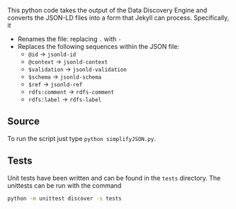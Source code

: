This python code takes the output of the Data Discovery Engine and converts the JSON-LD files into a form that Jekyll can process. Specifically, it
- Renames the file: replacing `.` with `-`
- Replaces the following sequences within the JSON file:
    - `@id` → `jsonld-id`
    - `@context` → `jsonld-context`
    - `$validation` → `jsonld-validation`
    - `$schema` → `jsonld-schema`
    - `$ref` → `jsonld-ref`
    - `rdfs:comment` → `rdfs-comment`
    - `rdfs:label` → `rdfs-label`

## Source

To run the script just type `python simplifyJSON.py`.

## Tests

Unit tests have been written and can be found in the `tests` directory. The unittests can be run with the command
```bash
python -m unittest discover -s tests
```
